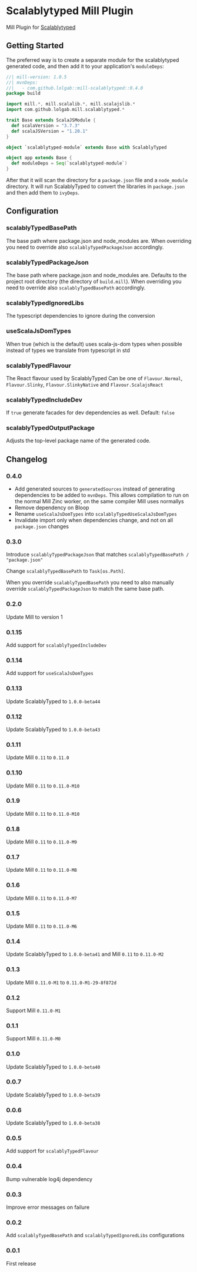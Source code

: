# Scalablytyped Mill Plugin

Mill Plugin for [Scalablytyped](https://scalablytyped.org)

## Getting Started

The preferred way is to create a separate module for the scalablytyped generated
code, and then add it to your application's `moduleDeps`:

```scala
//| mill-version: 1.0.5
//| mvnDeps:
//|   - com.github.lolgab::mill-scalablytyped::0.4.0
package build

import mill.*, mill.scalalib.*, mill.scalajslib.*
import com.github.lolgab.mill.scalablytyped.*

trait Base extends ScalaJSModule {
  def scalaVersion = "3.7.3"
  def scalaJSVersion = "1.20.1"
}

object `scalablytyped-module` extends Base with ScalablyTyped

object app extends Base {
  def moduleDeps = Seq(`scalablytyped-module`)
}
```

After that it will scan the directory for a `package.json` file and a `node_module` directory.
It will run ScalablyTyped to convert the libraries in `package.json` and then add them to `ivyDeps`.

## Configuration

### scalablyTypedBasePath

The base path where package.json and node_modules are.
When overriding you need to override also `scalablyTypedPackageJson` accordingly.

### scalablyTypedPackageJson

The base path where package.json and node_modules are.
Defaults to the project root directory (the directory of `build.mill`).
When overriding you need to override also `scalablyTypedBasePath` accordingly.

### scalablyTypedIgnoredLibs

The typescript dependencies to ignore during the conversion

### useScalaJsDomTypes

When true (which is the default) uses scala-js-dom types when possible instead of types we translate from typescript in std

### scalablyTypedFlavour

The React flavour used by ScalablyTyped
Can be one of `Flavour.Normal`, `Flavour.Slinky`, `Flavour.SlinkyNative` and `Flavour.ScalajsReact` 

### scalablyTypedIncludeDev

If `true` generate facades for dev dependencies as well. Default: `false`

### scalablyTypedOutputPackage

Adjusts the top-level package name of the generated code.

## Changelog

### 0.4.0

- Add generated sources to `generatedSources` instead of generating dependencies
to be added to `mvnDeps`.
This allows compilation to run on the normal Mill Zinc worker, on the same compiler
Mill uses normallys
- Remove dependency on Bloop
- Rename `useScalaJsDomTypes` into `scalablyTypedUseScalaJsDomTypes`
- Invalidate import only when dependencies change, and not on all `package.json` changes

### 0.3.0

Introduce `scalablyTypedPackageJson` that matches `scalablyTypedBasePath / "package.json"`

Change `scalablyTypedBasePath` to `Task[os.Path]`.

When you override `scalablyTypedBasePath` you need to also manually
override `scalablyTypedPackageJson` to match the same base path.

### 0.2.0

Update Mill to version 1

### 0.1.15

Add support for `scalablyTypedIncludeDev`

### 0.1.14

Add support for `useScalaJsDomTypes`

### 0.1.13

Update ScalablyTyped to `1.0.0-beta44`

### 0.1.12

Update ScalablyTyped to `1.0.0-beta43`

### 0.1.11

Update Mill `0.11` to `0.11.0`

### 0.1.10

Update Mill `0.11` to `0.11.0-M10`

### 0.1.9

Update Mill `0.11` to `0.11.0-M10`

### 0.1.8

Update Mill `0.11` to `0.11.0-M9`

### 0.1.7

Update Mill `0.11` to `0.11.0-M8`

### 0.1.6

Update Mill `0.11` to `0.11.0-M7`

### 0.1.5

Update Mill `0.11` to `0.11.0-M6`

### 0.1.4

Update ScalablyTyped to `1.0.0-beta41` and Mill `0.11` to `0.11.0-M2`

### 0.1.3

Update Mill `0.11.0-M1` to `0.11.0-M1-29-8f872d`

### 0.1.2

Support Mill `0.11.0-M1`

### 0.1.1

Support Mill `0.11.0-M0`

### 0.1.0

Update ScalablyTyped to `1.0.0-beta40`

### 0.0.7

Update ScalablyTyped to `1.0.0-beta39`

### 0.0.6

Update ScalablyTyped to `1.0.0-beta38`

### 0.0.5

Add support for `scalablyTypedFlavour`

### 0.0.4

Bump vulnerable log4j dependency

### 0.0.3

Improve error messages on failure

### 0.0.2

Add `scalablyTypedBasePath` and `scalablyTypedIgnoredLibs` configurations

### 0.0.1

First release
